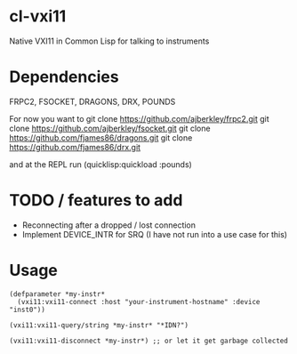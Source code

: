 # cl-vxi11
Native VXI11 in Common Lisp for talking to instruments

# Dependencies
FRPC2, FSOCKET, DRAGONS, DRX, POUNDS

For now you want to
    git clone https://github.com/ajberkley/frpc2.git
    git clone https://github.com/ajberkley/fsocket.git
    git clone https://github.com/fjames86/dragons.git
    git clone https://github.com/fjames86/drx.git

and at the REPL run
    (quicklisp:quickload :pounds)

# TODO / features to add

* Reconnecting after a dropped / lost connection
* Implement DEVICE_INTR for SRQ (I have not run into a use case for this)

# Usage

    (defparameter *my-instr*
      (vxi11:vxi11-connect :host "your-instrument-hostname" :device "inst0"))

    (vxi11:vxi11-query/string *my-instr* "*IDN?")

    (vxi11:vxi11-disconnect *my-instr*) ;; or let it get garbage collected
